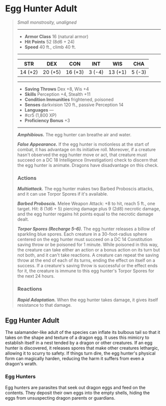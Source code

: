# Egg Hunter Adult
>*Small monstrosity, unaligned*
>___
>- **Armor Class** 16 (natural armor)
>- **Hit Points** 52 (8d6 + 24)
>- **Speed** 40 ft., climb 40 ft.
>___
>|STR|DEX|CON|INT|WIS|CHA|
>|:---:|:---:|:---:|:---:|:---:|:---:|
>|14 (+2)|20 (+5)|16 (+3)|3 (-4)|13 (+1)|5 (-3)|
>___
>- **Saving Throws** Dex +8, Wis +4
>- **Skills** Perception +4, Stealth +11
>- **Condition Immunities** frightened, poisoned
>- **Senses** darkvision 120 ft., passive Perception 14
>- **Languages** —
>- #cr5 (1,800 XP)
>- **Proficiency Bonus** +3
>___
>***Amphibious.*** The egg hunter can breathe air and water.  
>
>***False Appearance.*** If the egg hunter is motionless at the start of combat, it has advantage on its initiative roll. Moreover, if a creature hasn't observed the egg hunter move or act, that creature must succeed on a DC 18 Intelligence (Investigation) check to discern that the egg hunter is animate. Dragons have disadvantage on this check.  
>
>### Actions
>***Multiattack.*** The egg hunter makes two Barbed Proboscis attacks, and it can use Torpor Spores if it's available.  
>
>***Barbed Proboscis.*** Melee Weapon Attack: +8 to hit, reach 5 ft., one target. Hit: 8 (1d6 + 5) piercing damage plus 9 (2d8) necrotic damage, and the egg hunter regains hit points equal to the necrotic damage dealt.  
>
>***Torpor Spores (Recharge 5–6).*** The egg hunter releases a billow of sparkling blue spores. Each creature in a 30-foot-radius sphere centered on the egg hunter must succeed on a DC 14 Constitution saving throw or be poisoned for 1 minute. While poisoned in this way, the creature can take either an action or a bonus action on its turn but not both, and it can't take reactions. A creature can repeat the saving throw at the end of each of its turns, ending the effect on itself on a success. If a creature's saving throw is successful or the effect ends for it, the creature is immune to this egg hunter's Torpor Spores for the next 24 hours.  
>
>### Reactions
>***Rapid Adaptation.*** When the egg hunter takes damage, it gives itself resistance to that damage.

## Egg Hunter Adult

The salamander-like adult of the species can inflate its bulbous tail so that it takes on the shape and texture of a dragon egg. It uses this mimicry to establish itself in a nest tended by a dragon or other creatures. If an egg hunter is discovered, it releases spores that make other creatures lethargic, allowing it to scurry to safety. If things turn dire, the egg hunter's physical form can magically harden, reducing the harm it suffers from even a dragon's wrath.

### Egg Hunters
Egg hunters are parasites that seek out dragon eggs and feed on the contents. They deposit their own eggs into the empty shells, hiding the eggs from unsuspecting dragon parents or guardians.